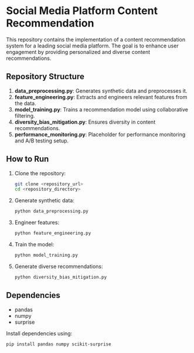 # Social Media Platform Content Recommendation

This repository contains the implementation of a content recommendation system for a leading social media platform. The goal is to enhance user engagement by providing personalized and diverse content recommendations.

## Repository Structure

1. **data_preprocessing.py**: Generates synthetic data and preprocesses it.
2. **feature_engineering.py**: Extracts and engineers relevant features from the data.
3. **model_training.py**: Trains a recommendation model using collaborative filtering.
4. **diversity_bias_mitigation.py**: Ensures diversity in content recommendations.
5. **performance_monitoring.py**: Placeholder for performance monitoring and A/B testing setup.

## How to Run

1. Clone the repository:
    ```bash
    git clone <repository_url>
    cd <repository_directory>
    ```

2. Generate synthetic data:
    ```bash
    python data_preprocessing.py
    ```

3. Engineer features:
    ```bash
    python feature_engineering.py
    ```

4. Train the model:
    ```bash
    python model_training.py
    ```

5. Generate diverse recommendations:
    ```bash
    python diversity_bias_mitigation.py
    ```

## Dependencies

- pandas
- numpy
- surprise

Install dependencies using:
```bash
pip install pandas numpy scikit-surprise
